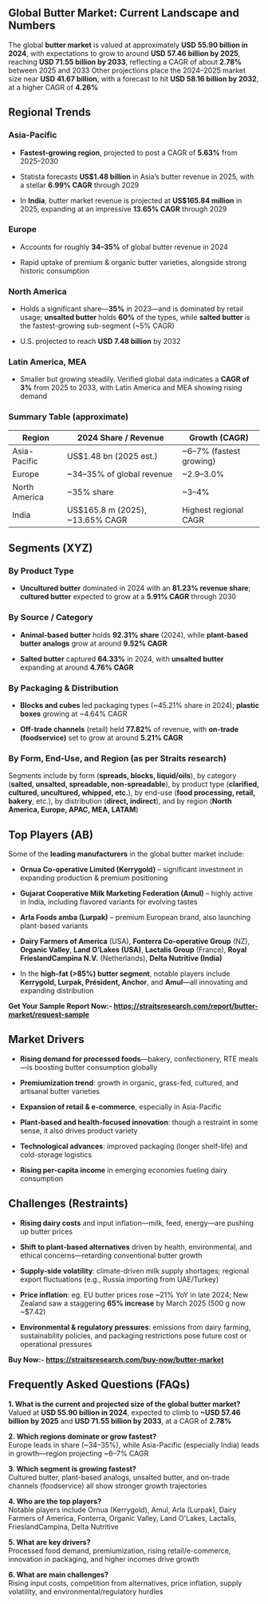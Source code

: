 <h2 data-start="228" data-end="282">Global Butter Market: Current Landscape and Numbers</h2>
<p data-start="284" data-end="776">The global <strong data-start="295" data-end="312">butter market</strong> is valued at approximately <strong data-start="340" data-end="369">USD 55.90 billion in 2024</strong>, with expectations to grow to around <strong data-start="407" data-end="436">USD 57.46 billion by 2025</strong>, reaching <strong data-start="447" data-end="476">USD 71.55 billion by 2033</strong>, reflecting a CAGR of about <strong data-start="505" data-end="514">2.78%</strong> between 2025 and 2033&nbsp;Other projections place the 2024&ndash;2025 market size near <strong data-start="631" data-end="652">USD 41.67 billion</strong>, with a forecast to hit <strong data-start="677" data-end="706">USD 58.16 billion by 2032</strong>, at a higher CAGR of <strong data-start="728" data-end="737">4.26%</strong>&nbsp;</p>
<h2 data-start="783" data-end="801">Regional Trends</h2>
<h3 data-start="803" data-end="819">Asia-Pacific</h3>
<ul data-start="820" data-end="1278">
<li data-start="820" data-end="941">
<p data-start="822" data-end="941"><strong data-start="822" data-end="848">Fastest-growing region</strong>, projected to post a CAGR of <strong data-start="878" data-end="887">5.63%</strong> from 2025&ndash;2030</p>
</li>
<li data-start="942" data-end="1098">
<p data-start="944" data-end="1098">Statista forecasts <strong data-start="963" data-end="982">US$1.48 billion</strong> in Asia&rsquo;s butter revenue in 2025, with a stellar <strong data-start="1032" data-end="1046">6.99% CAGR</strong> through 2029&nbsp;</p>
</li>
<li data-start="1099" data-end="1278">
<p data-start="1101" data-end="1278">In <strong data-start="1104" data-end="1113">India</strong>, butter market revenue is projected at <strong data-start="1153" data-end="1174">US$165.84 million</strong> in 2025, expanding at an impressive <strong data-start="1211" data-end="1226">13.65% CAGR</strong> through 2029&nbsp;</p>
</li>
</ul>
<h3 data-start="1280" data-end="1290">Europe</h3>
<ul data-start="1291" data-end="1527">
<li data-start="1291" data-end="1396">
<p data-start="1293" data-end="1396">Accounts for roughly <strong data-start="1314" data-end="1324">34&ndash;35%</strong> of global butter revenue in 2024&nbsp;</p>
</li>
<li data-start="1397" data-end="1527">
<p data-start="1399" data-end="1527">Rapid uptake of premium &amp; organic butter varieties, alongside strong historic consumption</p>
</li>
</ul>
<h3 data-start="1529" data-end="1546">North America</h3>
<ul data-start="1547" data-end="1875">
<li data-start="1547" data-end="1781">
<p data-start="1549" data-end="1781">Holds a significant share&mdash;<strong data-start="1575" data-end="1582">35%</strong> in 2023&mdash;and is dominated by retail usage; <strong data-start="1625" data-end="1644">unsalted butter</strong> holds <strong data-start="1651" data-end="1658">60%</strong> of the types, while <strong data-start="1679" data-end="1696">salted butter</strong> is the fastest-growing sub-segment (~5% CAGR)</p>
</li>
<li data-start="1782" data-end="1875">
<p data-start="1784" data-end="1875">U.S. projected to reach <strong data-start="1808" data-end="1828">USD 7.48 billion</strong> by 2032&nbsp;</p>
</li>
</ul>
<h3 data-start="1877" data-end="1899">Latin America, MEA</h3>
<ul data-start="1900" data-end="2086">
<li data-start="1900" data-end="2086">
<p data-start="1902" data-end="2086">Smaller but growing steadily. Verified global data indicates a <strong data-start="1965" data-end="1979">CAGR of 3%</strong> from 2025 to 2033, with Latin America and MEA showing rising demand&nbsp;</p>
</li>
</ul>
<h3 data-start="2088" data-end="2119">Summary Table (approximate)</h3>
<div class="_tableContainer_1rjym_1">
<div class="_tableWrapper_1rjym_13 group flex w-fit flex-col-reverse" tabindex="-1">
<table class="w-fit min-w-(--thread-content-width)" data-start="2120" data-end="2632">
<thead data-start="2120" data-end="2203">
<tr data-start="2120" data-end="2203">
<th data-start="2120" data-end="2137" data-col-size="sm">Region</th>
<th data-start="2137" data-end="2172" data-col-size="sm">2024 Share / Revenue</th>
<th data-start="2172" data-end="2203" data-col-size="sm">Growth (CAGR)</th>
</tr>
</thead>
<tbody data-start="2289" data-end="2632">
<tr data-start="2289" data-end="2374">
<td data-start="2289" data-end="2306" data-col-size="sm">Asia-Pacific</td>
<td data-col-size="sm" data-start="2306" data-end="2341">US$1.48 bn (2025 est.)</td>
<td data-col-size="sm" data-start="2341" data-end="2374">~6&ndash;7% (fastest growing)</td>
</tr>
<tr data-start="2375" data-end="2460">
<td data-start="2375" data-end="2392" data-col-size="sm">Europe</td>
<td data-col-size="sm" data-start="2392" data-end="2427">~34&ndash;35% of global revenue</td>
<td data-col-size="sm" data-start="2427" data-end="2460">~2.9&ndash;3.0%</td>
</tr>
<tr data-start="2461" data-end="2546">
<td data-start="2461" data-end="2478" data-col-size="sm">North America</td>
<td data-start="2478" data-end="2513" data-col-size="sm">~35% share</td>
<td data-col-size="sm" data-start="2513" data-end="2546">~3&ndash;4%</td>
</tr>
<tr data-start="2547" data-end="2632">
<td data-start="2547" data-end="2564" data-col-size="sm">India</td>
<td data-start="2564" data-end="2599" data-col-size="sm">US$165.8 m (2025), ~13.65% CAGR</td>
<td data-start="2599" data-end="2632" data-col-size="sm">Highest regional CAGR</td>
</tr>
</tbody>
</table>
</div>
</div>
<h2 data-start="2639" data-end="2656">Segments (XYZ)</h2>
<h3 data-start="2658" data-end="2677">By Product Type</h3>
<ul data-start="2678" data-end="2864">
<li data-start="2678" data-end="2864">
<p data-start="2680" data-end="2864"><strong data-start="2680" data-end="2701">Uncultured butter</strong> dominated in 2024 with an <strong data-start="2728" data-end="2752">81.23% revenue share</strong>; <strong data-start="2754" data-end="2773">cultured butter</strong> expected to grow at a <strong data-start="2796" data-end="2810">5.91% CAGR</strong> through 2030&nbsp;</p>
</li>
</ul>
<h3 data-start="2866" data-end="2890">By Source / Category</h3>
<ul data-start="2891" data-end="3205">
<li data-start="2891" data-end="3055">
<p data-start="2893" data-end="3055"><strong data-start="2893" data-end="2916">Animal-based butter</strong> holds <strong data-start="2923" data-end="2939">92.31% share</strong> (2024), while <strong data-start="2954" data-end="2984">plant-based butter analogs</strong> grow at around <strong data-start="3000" data-end="3014">9.52% CAGR</strong>&nbsp;</p>
</li>
<li data-start="3056" data-end="3205">
<p data-start="3058" data-end="3205"><strong data-start="3058" data-end="3075">Salted butter</strong> captured <strong data-start="3085" data-end="3095">64.33%</strong> in 2024, with <strong data-start="3110" data-end="3129">unsalted butter</strong> expanding at around <strong data-start="3150" data-end="3164">4.76% CAGR</strong></p>
</li>
</ul>
<h3 data-start="3207" data-end="3238">By Packaging &amp; Distribution</h3>
<ul data-start="3239" data-end="3560">
<li data-start="3239" data-end="3388">
<p data-start="3241" data-end="3388"><strong data-start="3241" data-end="3261">Blocks and cubes</strong> led packaging types (~45.21% share in 2024); <strong data-start="3307" data-end="3324">plastic boxes</strong> growing at ~4.64% CAGR&nbsp;</p>
</li>
<li data-start="3389" data-end="3560">
<p data-start="3391" data-end="3560"><strong data-start="3391" data-end="3413">Off-trade channels</strong> (retail) held <strong data-start="3428" data-end="3438">77.82%</strong> of revenue, with <strong data-start="3456" data-end="3482">on-trade (foodservice)</strong> set to grow at around <strong data-start="3505" data-end="3519">5.21% CAGR</strong>&nbsp;</p>
</li>
</ul>
<h3 data-start="3562" data-end="3620">By Form, End-Use, and Region (as per Straits research)</h3>
<p data-start="3621" data-end="4012">Segments include by form (<strong data-start="3647" data-end="3679">spreads, blocks, liquid/oils</strong>), by category (<strong data-start="3695" data-end="3743">salted, unsalted, spreadable, non-spreadable</strong>), by product type (<strong data-start="3763" data-end="3813">clarified, cultured, uncultured, whipped, etc.</strong>), by end-use (<strong data-start="3828" data-end="3863">food processing, retail, bakery</strong>, etc.), by distribution (<strong data-start="3889" data-end="3909">direct, indirect</strong>), and by region (<strong data-start="3927" data-end="3970">North America, Europe, APAC, MEA, LATAM</strong>)&nbsp;</p>
<h2 data-start="4019" data-end="4038">Top Players (AB)</h2>
<p data-start="4040" data-end="4114">Some of the <strong data-start="4052" data-end="4077">leading manufacturers</strong> in the global butter market include:</p>
<ul data-start="4115" data-end="5051">
<li data-start="4115" data-end="4271">
<p data-start="4117" data-end="4271"><strong data-start="4117" data-end="4159">Ornua Co-operative Limited (Kerrygold)</strong> &ndash; significant investment in expanding production &amp; premium positioning</p>
</li>
<li data-start="4272" data-end="4445">
<p data-start="4274" data-end="4445"><strong data-start="4274" data-end="4330">Gujarat Cooperative Milk Marketing Federation (Amul)</strong> &ndash; highly active in India, including flavored variants for evolving tastes&nbsp;</p>
</li>
<li data-start="4446" data-end="4579">
<p data-start="4448" data-end="4579"><strong data-start="4448" data-end="4476">Arla Foods amba (Lurpak)</strong> &ndash; premium European brand, also launching plant-based variants&nbsp;</p>
</li>
<li data-start="4580" data-end="4844">
<p data-start="4582" data-end="4844"><strong data-start="4582" data-end="4610">Dairy Farmers of America</strong> (USA), <strong data-start="4618" data-end="4649">Fonterra Co-operative Group</strong> (NZ), <strong data-start="4656" data-end="4674">Organic Valley</strong>, <strong data-start="4676" data-end="4698">Land O&rsquo;Lakes (USA)</strong>, <strong data-start="4700" data-end="4718">Lactalis Group</strong> (France), <strong data-start="4729" data-end="4760">Royal FrieslandCampina N.V.</strong> (Netherlands), <strong data-start="4776" data-end="4803">Delta Nutritive (India)</strong></p>
</li>
<li data-start="4845" data-end="5051">
<p data-start="4847" data-end="5051">In the <strong data-start="4854" data-end="4888">high-fat (&gt;85%) butter segment</strong>, notable players include <strong data-start="4914" data-end="4954">Kerrygold, Lurpak, Pr&eacute;sident, Anchor</strong>, and <strong data-start="4960" data-end="4968">Amul</strong>&mdash;all innovating and expanding distribution&nbsp;</p>
</li>
</ul>
<p><strong>Get Your Sample Report Now:-&nbsp;<a href="https://straitsresearch.com/report/butter-market/request-sample">https://straitsresearch.com/report/butter-market/request-sample</a>&nbsp;</strong></p>
<h2 data-start="5058" data-end="5075">Market Drivers</h2>
<ul data-start="5077" data-end="5890">
<li data-start="5077" data-end="5230">
<p data-start="5079" data-end="5230"><strong data-start="5079" data-end="5116">Rising demand for processed foods</strong>&mdash;bakery, confectionery, RTE meals&mdash;is boosting butter consumption globally</p>
</li>
<li data-start="5231" data-end="5370">
<p data-start="5233" data-end="5370"><strong data-start="5233" data-end="5257">Premiumization trend</strong>: growth in organic, grass-fed, cultured, and artisanal butter varieties&nbsp;</p>
</li>
<li data-start="5371" data-end="5478">
<p data-start="5373" data-end="5478"><strong data-start="5373" data-end="5409">Expansion of retail &amp; e-commerce</strong>, especially in Asia-Pacific&nbsp;</p>
</li>
<li data-start="5479" data-end="5633">
<p data-start="5481" data-end="5633"><strong data-start="5481" data-end="5526">Plant-based and health-focused innovation</strong>: though a restraint in some sense, it also drives product variety&nbsp;</p>
</li>
<li data-start="5634" data-end="5770">
<p data-start="5636" data-end="5770"><strong data-start="5636" data-end="5662">Technological advances</strong>: improved packaging (longer shelf-life) and cold-storage logistics&nbsp;</p>
</li>
<li data-start="5771" data-end="5890">
<p data-start="5773" data-end="5890"><strong data-start="5773" data-end="5801">Rising per-capita income</strong> in emerging economies fueling dairy consumption&nbsp;</p>
</li>
</ul>
<h2 data-start="5897" data-end="5923">Challenges (Restraints)</h2>
<ul data-start="5925" data-end="6810">
<li data-start="5925" data-end="6058">
<p data-start="5927" data-end="6058"><strong data-start="5927" data-end="5949">Rising dairy costs</strong> and input inflation&mdash;milk, feed, energy&mdash;are pushing up butter prices&nbsp;</p>
</li>
<li data-start="6059" data-end="6230">
<p data-start="6061" data-end="6230"><strong data-start="6061" data-end="6098">Shift to plant-based alternatives</strong> driven by health, environmental, and ethical concerns&mdash;retarding conventional butter growth</p>
</li>
<li data-start="6059" data-end="6230">
<p data-start="6061" data-end="6230"><strong data-start="6233" data-end="6259">Supply-side volatility</strong>: climate-driven milk supply shortages; regional export fluctuations (e.g., Russia importing from UAE/Turkey)&nbsp;</p>
</li>
<li data-start="6410" data-end="6601">
<p data-start="6412" data-end="6601"><strong data-start="6412" data-end="6431">Price inflation</strong>: eg. EU butter prices rose ~21% YoY in late 2024; New Zealand saw a staggering <strong data-start="6511" data-end="6527">65% increase</strong> by March 2025 (500 g now ~$7.42)</p>
</li>
<li data-start="6602" data-end="6810">
<p data-start="6604" data-end="6810"><strong data-start="6604" data-end="6644">Environmental &amp; regulatory pressures</strong>: emissions from dairy farming, sustainability policies, and packaging restrictions pose future cost or operational pressures&nbsp;</p>
</li>
</ul>
<p><strong>Buy Now:-&nbsp;<a href="https://straitsresearch.com/buy-now/butter-market">https://straitsresearch.com/buy-now/butter-market</a>&nbsp;</strong></p>
<h2 data-start="6817" data-end="6853">Frequently Asked Questions (FAQs)</h2>
<p data-start="6855" data-end="7123"><strong data-start="6855" data-end="6929">1. What is the current and projected size of the global butter market?</strong><br data-start="6929" data-end="6932" /> Valued at <strong data-start="6942" data-end="6971">USD 55.90 billion in 2024</strong>, expected to climb to <strong data-start="6994" data-end="7024">~USD 57.46 billion by 2025</strong> and <strong data-start="7029" data-end="7058">USD 71.55 billion by 2033</strong>, at a CAGR of <strong data-start="7073" data-end="7082">2.78%</strong>&nbsp;</p>
<p data-start="7125" data-end="7330"><strong data-start="7125" data-end="7171">2. Which regions dominate or grow fastest?</strong><br data-start="7171" data-end="7174" /> Europe leads in share (~34&ndash;35%), while Asia-Pacific (especially India) leads in growth&mdash;region projecting ~6&ndash;7% CAGR&nbsp;</p>
<p data-start="7332" data-end="7544"><strong data-start="7332" data-end="7372">3. Which segment is growing fastest?</strong><br data-start="7372" data-end="7375" /> Cultured butter, plant-based analogs, unsalted butter, and on-trade channels (foodservice) all show stronger growth trajectories&nbsp;</p>
<p data-start="7546" data-end="7794"><strong data-start="7546" data-end="7577">4. Who are the top players?</strong><br data-start="7577" data-end="7580" /> Notable players include Ornua (Kerrygold), Amul, Arla (Lurpak), Dairy Farmers of America, Fonterra, Organic Valley, Land O'Lakes, Lactalis, FrieslandCampina, Delta Nutritive&nbsp;</p>
<p data-start="7796" data-end="7989"><strong data-start="7796" data-end="7824">5. What are key drivers?</strong><br data-start="7824" data-end="7827" /> Processed food demand, premiumization, rising retail/e-commerce, innovation in packaging, and higher incomes drive growth&nbsp;</p>
<p data-start="7991" data-end="8190"><strong data-start="7991" data-end="8023">6. What are main challenges?</strong><br data-start="8023" data-end="8026" /> Rising input costs, competition from alternatives, price inflation, supply volatility, and environmental/regulatory hurdles</p>
